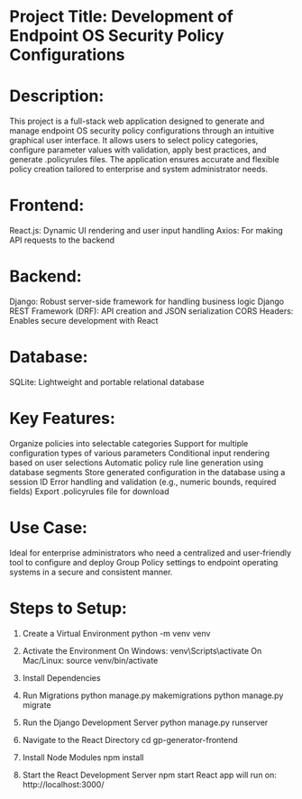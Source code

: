 # Project Title: Development of Endpoint OS Security Policy Configurations

# Description:
This project is a full-stack web application designed to generate and manage endpoint OS security policy configurations through an intuitive graphical user interface. It allows users to select policy categories, configure parameter values with validation, apply best practices, and generate .policyrules files. The application ensures accurate and flexible policy creation tailored to enterprise and system administrator needs.

# Frontend:
React.js: Dynamic UI rendering and user input handling
Axios: For making API requests to the backend

# Backend:
Django: Robust server-side framework for handling business logic
Django REST Framework (DRF): API creation and JSON serialization
CORS Headers: Enables secure development with React

# Database:
SQLite: Lightweight and portable relational database

# Key Features:
Organize policies into selectable categories
Support for multiple configuration types of various parameters
Conditional input rendering based on user selections
Automatic policy rule line generation using database segments
Store generated configuration in the database using a session ID
Error handling and validation (e.g., numeric bounds, required fields)
Export .policyrules file for download

# Use Case:
Ideal for enterprise administrators who need a centralized and user-friendly tool to configure and deploy Group Policy settings to endpoint operating systems in a secure and consistent manner.

# Steps to Setup:

1. Create a Virtual Environment
   python -m venv venv
   
2. Activate the Environment
   On Windows:   venv\Scripts\activate
   On Mac/Linux:   source venv/bin/activate
   
3. Install Dependencies
  
4.  Run Migrations
   python manage.py makemigrations
   python manage.py migrate

5. Run the Django Development Server
   python manage.py runserver

6. Navigate to the React Directory
   cd gp-generator-frontend 

7. Install Node Modules
   npm install

8. Start the React Development Server
   npm start
   React app will run on: http://localhost:3000/
